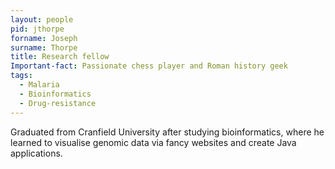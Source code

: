 ```yaml
---
layout: people
pid: jthorpe
forname: Joseph
surname: Thorpe
title: Research fellow
Important-fact: Passionate chess player and Roman history geek
tags:
  - Malaria
  - Bioinformatics
  - Drug-resistance
---
```


Graduated from Cranfield University after studying bioinformatics, where he learned to visualise genomic data via fancy websites and create Java applications.